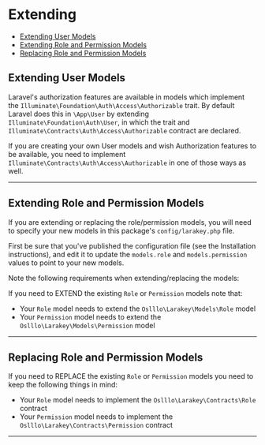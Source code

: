 # Extending

* [Extending User Models](#extending-user-models)
* [Extending Role and Permission Models](#extending-role-and-permission-models)
* [Replacing Role and Permission Models](#replacing-role-and-permission-models)

## Extending User Models

Laravel's authorization features are available in models which implement the `Illuminate\Foundation\Auth\Access\Authorizable` trait. By default Laravel does this in `\App\User` by extending `Illuminate\Foundation\Auth\User`, in which the trait and `Illuminate\Contracts\Auth\Access\Authorizable` contract are declared.

If you are creating your own User models and wish Authorization features to be available, you need to implement `Illuminate\Contracts\Auth\Access\Authorizable` in one of those ways as well.

---

## Extending Role and Permission Models

If you are extending or replacing the role/permission models, you will need to specify your new models in this package's `config/larakey.php` file.

First be sure that you've published the configuration file (see the Installation instructions), and edit it to update the `models.role` and `models.permission` values to point to your new models.

Note the following requirements when extending/replacing the models:

If you need to EXTEND the existing `Role` or `Permission` models note that:

* Your `Role` model needs to extend the `Oslllo\Larakey\Models\Role` model
* Your `Permission` model needs to extend the `Oslllo\Larakey\Models\Permission` model

---

## Replacing Role and Permission Models

If you need to REPLACE the existing `Role` or `Permission` models you need to keep the following things in mind:

* Your `Role` model needs to implement the `Oslllo\Larakey\Contracts\Role` contract
* Your `Permission` model needs to implement the `Oslllo\Larakey\Contracts\Permission` contract

---
